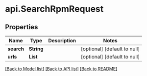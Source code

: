 # api.SearchRpmRequest
## Properties

| Name | Type | Description | Notes |
|------------ | ------------- | ------------- | -------------|
| **search** | **String** |  | [optional] [default to null] |
| **urls** | **List** |  | [optional] [default to null] |

[[Back to Model list]](../README.md#documentation-for-models) [[Back to API list]](../README.md#documentation-for-api-endpoints) [[Back to README]](../README.md)

